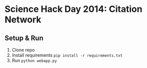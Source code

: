 Science Hack Day 2014: Citation Network
=======================================

Setup & Run
-----

1. Clone repo
2. Install requirements `pip install -r requirements.txt`
3. Run `python webapp.py`
